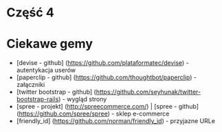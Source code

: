 <!SLIDE title-slide transition=fade>

# Część 4 #

<!SLIDE  bullets incremental transition=fade>

# Ciekawe gemy

  * [devise - github] (https://github.com/plataformatec/devise) - autentykacja userów
  * [paperclip - github] (https://github.com/thoughtbot/paperclip) - załączniki
  * [twitter bootstrap - github] (https://github.com/seyhunak/twitter-bootstrap-rails) - wygląd strony
  * [spree - projekt] (http://spreecommerce.com/) | [spree - github] (https://github.com/spree/spree) - sklep e-commerce
  * [friendly_id] (https://github.com/norman/friendly_id) - przyjazne URLe